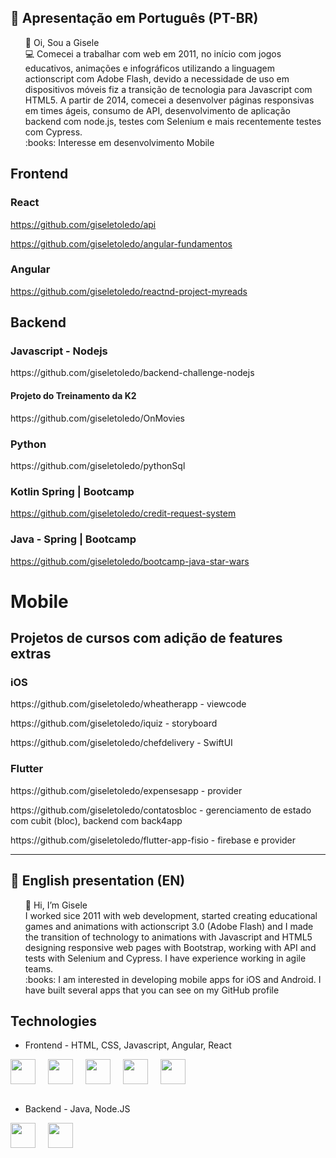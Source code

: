 ## :memo: Apresentação em Português (PT-BR)
<ul style="list-style-type:none">
  <li>👋 Oi, Sou a Gisele</li>
  <li> 💻 Comecei a trabalhar com web em 2011, no início com jogos educativos, animações e infográficos utilizando a linguagem actionscript com Adobe Flash, devido a necessidade de uso em dispositivos móveis fiz a transição de tecnologia para Javascript com HTML5. 
    A partir de 2014, comecei a desenvolver páginas responsivas em times ágeis, consumo de API, desenvolvimento de aplicação backend com node.js, testes com Selenium e mais recentemente testes com Cypress.
  </li>
  <li>:books: Interesse em desenvolvimento Mobile</li>
</ul>


## Frontend

### React

https://github.com/giseletoledo/api 

https://github.com/giseletoledo/angular-fundamentos


### Angular 
https://github.com/giseletoledo/reactnd-project-myreads

## Backend

### Javascript - Nodejs
<p>https://github.com/giseletoledo/backend-challenge-nodejs</p>

#### Projeto do Treinamento da K2
<p>https://github.com/giseletoledo/OnMovies</p>

### Python
<p>https://github.com/giseletoledo/pythonSql</p>

### Kotlin Spring | Bootcamp
https://github.com/giseletoledo/credit-request-system

### Java - Spring | Bootcamp
https://github.com/giseletoledo/bootcamp-java-star-wars


# Mobile

## Projetos de cursos com adição de features extras 

### iOS
<p>https://github.com/giseletoledo/wheatherapp - viewcode</p>
<p>https://github.com/giseletoledo/iquiz - storyboard</p>
<p>https://github.com/giseletoledo/chefdelivery - SwiftUI</p>

### Flutter
<p>https://github.com/giseletoledo/expensesapp - provider</p>
<p>https://github.com/giseletoledo/contatosbloc - gerenciamento de estado com cubit (bloc), backend com back4app</p>
<p>https://github.com/giseletoledo/flutter-app-fisio - firebase e provider</p>

-----------------------------------------------------------------------
## :memo: English presentation (EN)
<ul style="list-style-type:none">
  <li>👋 Hi, I’m Gisele</li>
  <li> I worked sice 2011 with web development, started creating educational games and animations with actionscript 3.0 (Adobe Flash) and I made the transition of technology to animations with Javascript and HTML5 designing responsive web pages with Bootstrap, working with API and tests with Selenium and Cypress. I have experience working in agile teams.
  <li>:books: I am interested in developing mobile apps for iOS and Android. I have built several apps that you can see on my GitHub profile</li>
</ul>

## Technologies

- Frontend - HTML, CSS, Javascript, Angular, React

<div style="display: flex; gap: 20px;margin-left: auto;margin-right: auto; ">
  <img loading="lazy" src="https://cdn.jsdelivr.net/gh/devicons/devicon@latest/icons/html5/html5-original.svg" width="40" height="40" />
  <img loading="lazy" src="https://cdn.jsdelivr.net/gh/devicons/devicon@latest/icons/css3/css3-original.svg" width="40" height="40" />
  <img loading="lazy" src="https://cdn.jsdelivr.net/gh/devicons/devicon@latest/icons/javascript/javascript-original.svg" width="40" height="40"/>
  <img loading="lazy" src="https://cdn.jsdelivr.net/gh/devicons/devicon@latest/icons/react/react-original.svg" width="40" height="40" />
  <img loading="lazy" src="https://cdn.jsdelivr.net/gh/devicons/devicon@latest/icons/angular/angular-original.svg" width="40" height="40" />
</div>
     <br/>     

- Backend -  Java, Node.JS

<div style="display: flex; gap: 20px; margin-bottom:20px">
  <img loading="lazy" src="https://cdn.jsdelivr.net/gh/devicons/devicon@latest/icons/java/java-original-wordmark.svg" width="40" height="40" />
  <img loading="lazy" src="https://cdn.jsdelivr.net/gh/devicons/devicon@latest/icons/npm/npm-original-wordmark.svg" width="40" height="40" />
</div>          
<!---
giseletoledo/giseletoledo is a ✨ special ✨ repository because its `README.md` (this file) appears on your GitHub profile.
You can click the Preview link to take a look at your changes.
--->


           
          


